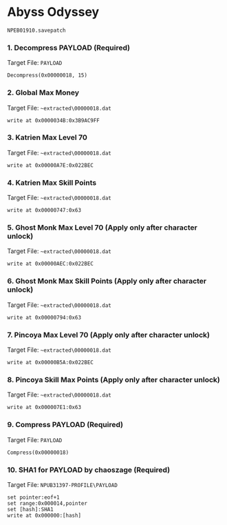 #  Abyss Odyssey 

`NPEB01910.savepatch`

### 1. Decompress PAYLOAD (Required)

Target File: `PAYLOAD`

```
Decompress(0x00000018, 15)
```

### 2. Global Max Money

Target File: `~extracted\00000018.dat`

```
write at 0x0000034B:0x3B9AC9FF
```

### 3. Katrien Max Level 70

Target File: `~extracted\00000018.dat`

```
write at 0x00000A7E:0x022BEC
```

### 4. Katrien Max Skill Points

Target File: `~extracted\00000018.dat`

```
write at 0x00000747:0x63
```

### 5. Ghost Monk Max Level 70 (Apply only after character unlock)

Target File: `~extracted\00000018.dat`

```
write at 0x00000AEC:0x022BEC
```

### 6. Ghost Monk Max Skill Points (Apply only after character unlock)

Target File: `~extracted\00000018.dat`

```
write at 0x00000794:0x63
```

### 7. Pincoya Max Level 70 (Apply only after character unlock)

Target File: `~extracted\00000018.dat`

```
write at 0x00000B5A:0x022BEC
```

### 8. Pincoya Skill Max Points (Apply only after character unlock)

Target File: `~extracted\00000018.dat`

```
write at 0x000007E1:0x63
```

### 9. Compress PAYLOAD (Required)

Target File: `PAYLOAD`

```
Compress(0x00000018)
```

### 10. SHA1 for PAYLOAD by chaoszage (Required)

Target File: `NPUB31397-PROFILE\PAYLOAD`

```
set pointer:eof+1
set range:0x000014,pointer
set [hash]:SHA1
write at 0x000000:[hash]
```

